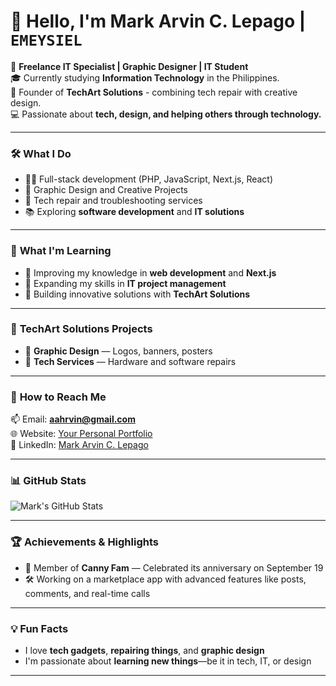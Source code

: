 # 👋 Hello, I'm Mark Arvin C. Lepago | `EMEYSIEL`

🚀 **Freelance IT Specialist | Graphic Designer | IT Student**  
🎓 Currently studying **Information Technology** in the Philippines.  
🔧 Founder of **TechArt Solutions** - combining tech repair with creative design.  
💻 Passionate about **tech, design, and helping others through technology.**

---

### 🛠️ **What I Do**
- 🧑‍💻 Full-stack development (PHP, JavaScript, Next.js, React)  
- 🎨 Graphic Design and Creative Projects  
- 🔧 Tech repair and troubleshooting services  
- 📚 Exploring **software development** and **IT solutions**  

---

### 🌱 **What I'm Learning**
- 📖 Improving my knowledge in **web development** and **Next.js**  
- 💼 Expanding my skills in **IT project management**  
- 🚀 Building innovative solutions with **TechArt Solutions**

---

### 💼 **TechArt Solutions Projects**
- 🎨 **Graphic Design** — Logos, banners, posters  
- 🔧 **Tech Services** — Hardware and software repairs  

---

### 🔗 **How to Reach Me**  
📫 Email: **aahrvin@gmail.com**  
🌐 Website: [Your Personal Portfolio](https://your-portfolio-site.com)  
💼 LinkedIn: [Mark Arvin C. Lepago](https://linkedin.com/in/mark-lepago)  

---

### 📊 **GitHub Stats**  
![Mark's GitHub Stats](https://github-readme-stats.vercel.app/api?username=MarkArvinLepago&show_icons=true&theme=radical)

---

### 🏆 **Achievements & Highlights**  
- 🎉 Member of **Canny Fam** — Celebrated its anniversary on September 19  
- 🛠️ Working on a marketplace app with advanced features like posts, comments, and real-time calls  


---

### 💡 **Fun Facts**  
- I love **tech gadgets**, **repairing things**, and **graphic design**  
- I'm passionate about **learning new things**—be it in tech, IT, or design  

---

